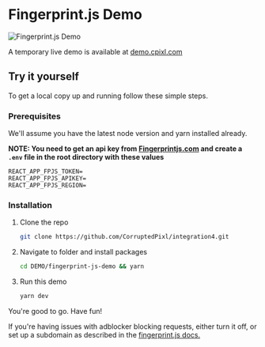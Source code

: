 # Fingerprint.js Demo

![Fingerprint.js Demo](./fingerprintjs-demo.gif)

A temporary live demo is available at [demo.cpixl.com](https://cpixl.com/int4-fingerprint-demo)

## Try it yourself

To get a local copy up and running follow these simple steps.

### Prerequisites

We'll assume you have the latest node version and yarn installed already.

**NOTE: You need to get an api key from [Fingerprintjs.com](https://fingerprintjs.com/) and create a `.env` file in the root directory  with these values**
```dotenv
REACT_APP_FPJS_TOKEN=
REACT_APP_FPJS_APIKEY=
REACT_APP_FPJS_REGION=
```

### Installation

1. Clone the repo
   ```sh
   git clone https://github.com/CorruptedPixl/integration4.git
   ```
2. Navigate to folder and install packages
   ```sh
   cd DEMO/fingerprint-js-demo && yarn
   ```
3. Run this demo
   ```sh
   yarn dev
   ```

You're good to go. Have fun!

If you're having issues with adblocker blocking requests, either turn it off, or set up a subdomain as described in the [fingerprint.js docs.](https://dev.fingerprintjs.com/docs/subdomain-integration)